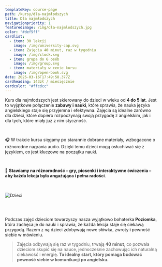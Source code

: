 ```yaml
---
templateKey: course-page
path: /kursy/dla-najmłodszych
title: Dla najmłodszych
navigationpriority: 1
featuredimage: /img/dla-najmlodszych.jpg
color: "#def5ff"
cardlist:
  - item: 30 lekcji
    image: /img/university-cap.svg
  - item: Zajęcia 40 minut, raz w tygodniu
    image: /img/clock.svg
  - item: grupa do 6 osób
    image: /img/group.svg
  - item: materiały w cenie kursu
    image: /img/open-book.svg
date: 2025-03-16T17:49:58.377Z
cardheading: 143zł / miesięcznie
cardcolor: "#ffcdcc"
---
```

Kurs dla najmłodszych jest skierowany do dzieci w wieku od **4 do 5 lat**. Jest to wyjątkowe połączenie **zabawy i nauki**, które sprawia, że nauka języka angielskiego staje się przyjemna i efektywna.  Zajęcia są idealne zarówno dla dzieci, które dopiero rozpoczynają swoją przygodę z angielskim, jak i dla tych, które miały już z nim styczność.

<br />

🎧 W trakcie kursu sięgamy po starannie dobrane materiały, wzbogacone o różnorodne nagrania audio. Dzięki temu dzieci mogą osłuchiwać się z językiem, co jest kluczowe na początku nauki. 

<br />

**🎲 Stawiamy na różnorodność – gry, piosenki i interaktywne ćwiczenia – aby każda lekcja była angażująca i pełna radości**.
<br />
<br />
<br />

![](/img/dla-najmlodszych.jpg "Dzieci")

<br />

<br />

Podczas zajęć dzieciom towarzyszy nasza wyjątkowo bohaterka **Poziomka**, która zachęca je do nauki i sprawia, że każda lekcja staje się ciekawą przygodą. Razem z ną dzieci zdobywają nowe słówka, zwroty i pewność siebie w mówieniu.

> Zajęcia odbywają się raz w tygodniu, trwają **40 minut**, co pozwala dzieciom skupić się na nauce, jednocześnie zachowując ich naturalną ciekawość i energię. **To idealny start, który pomaga budować pewność siebie w komunikacji po angielsku.**